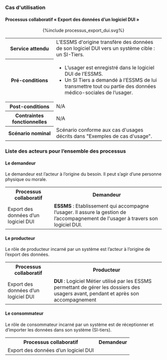 

### Cas d'utilisation 

#### Processus collaboratif « Export des données d’un logiciel DUI »

<!-- object style="text-align:center" data="processus3.svg" type="image/svg+xml"></object -->
<!-- commande pour insérer un fichier plantuml dans un fichier .md -->
<div style="text-align:center;">{%include processus_export_dui.svg%}</div>

<table style="width:100%">
  <tr>
    <th>Service attendu</th>
    <td>L'ESSMS d'origine transfère des données de son logiciel DUI vers un système cible : un SI-Tiers.</td>
  </tr>
  <tr>
    <th>Pré-conditions</th>
  <td>
  <ul>
  <li>L’usager est enregistré dans le logiciel DUI de l’ESSMS.</li>
  <li>Un SI Tiers a demandé à l’ESSMS de lui transmettre tout ou partie des données médico-sociales de l’usager.</li>
  </ul>
  </td>
  </tr>
  <tr>
    <th>Post-conditions</th>
    <td>N/A</td>
  </tr>
  <tr>
    <th>Contraintes fonctionnelles</th>
    <td>N/A</td>
  </tr>
  <tr>
    <th>Scénario nominal</th>
    <td>Scénario conforme aux cas d'usages décrits dans "Exemples de cas d'usage".</td>
  </tr>
</table>

### Liste des acteurs pour l’ensemble des processus

#### Le demandeur

Le demandeur est l’acteur à l’origine du besoin. Il peut s’agir d’une personne physique ou morale.

<table style="width:100%">
  <tr>
    <th>Processus collaboratif</th>
    <th>Demandeur</th>
  </tr>
  <tr>
    <td rowspan=2>Export des données d’un logiciel DUI</td>
    <td><b>ESSMS</b> : Etablissement qui accompagne l’usager. Il assure la gestion de l’accompagnement de l'usager à travers son logiciel DUI.</td>
  </tr>
</table>

#### Le producteur 

Le rôle de producteur incarné par un système est l’acteur à l’origine de l’export des données.

<table style="width:100%">
  <tr>
    <th>Processus collaboratif</th>
    <th>Producteur</th>
  </tr>
  <tr>
    <td>Export des données d’un logiciel DUI</td>
    <td rowspan="3"><b>DUI</b> : Logiciel Métier utilisé par les ESSMS permettant de gérer les dossiers des usagers avant, pendant et après son accompagnement</td>
  </tr>
</table>

#### Le consommateur

Le rôle de consommateur incarné par un système est de réceptionner et d’importer les données dans son système (SI-tiers). 

<table style="width:100%">
  <tr>
    <th>Processus collaboratif</th>
    <th>Demandeur</th>
  </tr>
  <tr>
    <td>Export des données d’un logiciel DUI</td>
  </tr>
</table>
